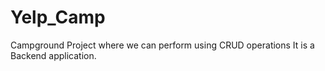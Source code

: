 # Yelp_Camp
Campground Project where we can perform using CRUD operations
It is a Backend application.
